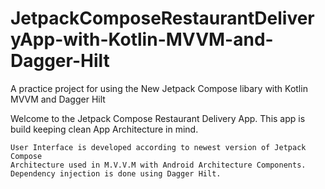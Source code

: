 # JetpackComposeRestaurantDeliveryApp-with-Kotlin-MVVM-and-Dagger-Hilt
A practice project for using the New Jetpack Compose libary with Kotlin MVVM and Dagger Hilt



Welcome to the Jetpack Compose Restaurant Delivery App.
This app is build keeping clean App Architecture in mind.

    User Interface is developed according to newest version of Jetpack Compose
    Architecture used in M.V.V.M with Android Architecture Components.
    Dependency injection is done using Dagger Hilt.


